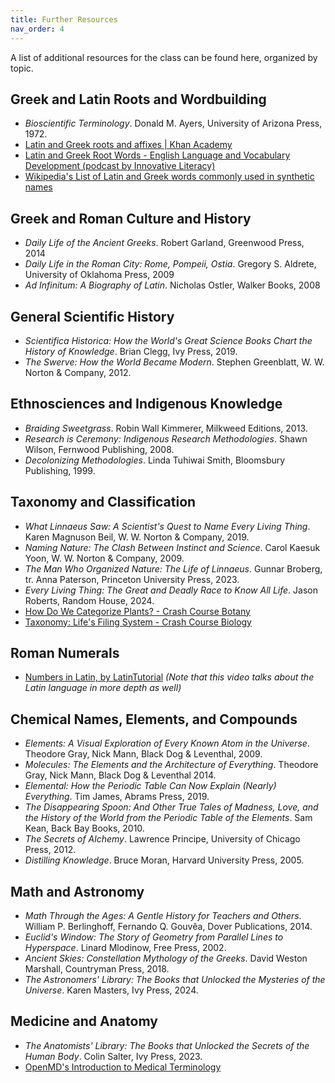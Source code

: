 ```yaml
---
title: Further Resources
nav_order: 4
---
```


A list of additional resources for the class can be found here, organized by topic.

## Greek and Latin Roots and Wordbuilding

- *Bioscientific Terminology*. Donald M. Ayers, University of Arizona Press, 1972.
- [Latin and Greek roots and affixes \| Khan Academy](https://www.youtube.com/watch?v=fiaPqgwJFo4) 
- [Latin and Greek Root Words - English Language and Vocabulary Development (podcast by Innovative Literacy)](https://www.youtube.com/playlist?list=PLLQh1KcEsatLzrxMxwbUacD68qcPh6FOc)
- [Wikipedia's List of Latin and Greek words commonly used in synthetic names](https://en.wikipedia.org/wiki/List_of_Latin_and_Greek_words_commonly_used_in_systematic_names)

## Greek and Roman Culture and History

- *Daily Life of the Ancient Greeks*. Robert Garland, Greenwood Press, 2014
- *Daily Life in the Roman City: Rome, Pompeii, Ostia*. Gregory S. Aldrete, University of Oklahoma Press, 2009
- *Ad Infinitum: A Biography of Latin*. Nicholas Ostler, Walker Books, 2008

## General Scientific History

- *Scientifica Historica: How the World's Great Science Books Chart the History of Knowledge*. Brian Clegg, Ivy Press, 2019.
- *The Swerve: How the World Became Modern*. Stephen Greenblatt, W. W. Norton & Company, 2012.

## Ethnosciences and Indigenous Knowledge

- *Braiding Sweetgrass*.  Robin Wall Kimmerer, Milkweed Editions, 2013.
- *Research is Ceremony: Indigenous Research Methodologies*. Shawn Wilson, Fernwood Publishing, 2008.
- *Decolonizing Methodologies*. Linda Tuhiwai Smith, Bloomsbury Publishing, 1999.

## Taxonomy and Classification

- *What Linnaeus Saw: A Scientist's Quest to Name Every Living Thing*. Karen Magnuson Beil, W. W. Norton & Company, 2019.
- *Naming Nature: The Clash Between Instinct and Science*. Carol Kaesuk Yoon, W. W. Norton & Company, 2009.
- *The Man Who Organized Nature: The Life of Linnaeus*. Gunnar Broberg, tr. Anna Paterson, Princeton University Press, 2023.
- *Every Living Thing: The Great and Deadly Race to Know All Life*. Jason Roberts, Random House, 2024.
- [How Do We Categorize Plants? - Crash Course Botany](https://www.youtube.com/watch?v=rrLZPDGNr6w)
- [Taxonomy: Life's Filing System - Crash Course Biology](https://www.youtube.com/watch?v=F38BmgPcZ_I)

## Roman Numerals

- [Numbers in Latin, by LatinTutorial](https://www.youtube.com/watch?v=8sY8ykRXAZs&list=PL1F845F5CED131FCB&index=15) *(Note that this video talks about the Latin language in more depth as well)*

## Chemical Names, Elements, and Compounds

- *Elements: A Visual Exploration of Every Known Atom in the Universe*. Theodore Gray, Nick Mann, Black Dog & Leventhal, 2009.
- *Molecules: The Elements and the Architecture of Everything*. Theodore Gray, Nick Mann, Black Dog & Leventhal 2014.
- *Elemental: How the Periodic Table Can Now Explain (Nearly) Everything*. Tim James, Abrams Press, 2019.
- *The Disappearing Spoon: And Other True Tales of Madness, Love, and the History of the World from the Periodic Table of the Elements*. Sam Kean, Back Bay Books, 2010.
- *The Secrets of Alchemy*. Lawrence Principe, University of Chicago Press, 2012.
- *Distilling Knowledge*. Bruce Moran, Harvard University Press, 2005.

## Math and Astronomy

- *Math Through the Ages: A Gentle History for Teachers and Others*. William P. Berlinghoff, Fernando Q. Gouvêa, Dover Publications, 2014.
- *Euclid's Window: The Story of Geometry from Parallel Lines to Hyperspace*. Linard Mlodinow, Free Press, 2002.
- *Ancient Skies: Constellation Mythology of the Greeks*. David Weston Marshall, Countryman Press, 2018.
- *The Astronomers' Library: The Books that Unlocked the Mysteries of the Universe*. Karen Masters, Ivy Press, 2024.

## Medicine and Anatomy

- *The Anatomists' Library: The Books that Unlocked the Secrets of the Human Body*. Colin Salter, Ivy Press, 2023.
- [OpenMD's Introduction to Medical Terminology](https://openmd.com/guide/medical-terminology)
